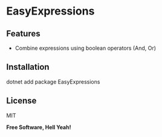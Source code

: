 # EasyExpressions

## Features
- Combine expressions using boolean operators (And, Or)

## Installation
dotnet add package EasyExpressions

## License
MIT

**Free Software, Hell Yeah!**
